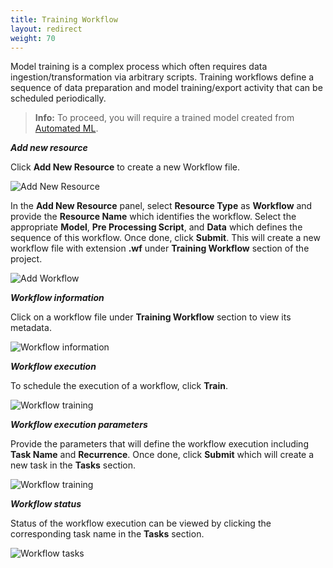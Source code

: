 ```yaml
---
title: Training Workflow
layout: redirect
weight: 70
---
```


Model training is a complex process which often requires data ingestion/transformation via arbitrary scripts. Training workflows define a sequence of data preparation and model training/export activity that can be scheduled periodically.

> **Info:** To proceed, you will require a trained model created from [Automated ML](/machine-learning/web-app-mlw/#automl).

***Add new resource***

Click **Add New Resource** to create a new Workflow file.

![Add New Resource](/images/zementis/mlw-app-resource-add-new.png)

In the **Add New Resource** panel, select **Resource Type** as **Workflow** and provide the **Resource Name** which identifies the workflow. Select the appropriate **Model**, **Pre Processing Script**, and **Data** which defines the sequence of this workflow. Once done, click **Submit**. This will create a new workflow file with extension **.wf** under **Training Workflow** section of the project.

![Add Workflow](/images/zementis/mlw-app-resource-add-workflow.png)

***Workflow information***

Click on a workflow file under **Training Workflow** section to view its metadata.

![Workflow information](/images/zementis/mlw-app-resource-workflow.png)

***Workflow execution***

To schedule the execution of a workflow, click **Train**.

![Workflow training](/images/zementis/mlw-app-resource-workflow-train.png)

***Workflow execution parameters***

Provide the parameters that will define the workflow execution including **Task Name** and **Recurrence**. Once done, click **Submit** which will create a new task in the **Tasks** section.

![Workflow training](/images/zementis/mlw-app-resource-workflow-training-params.png)

***Workflow status***

Status of the workflow execution can be viewed by clicking the corresponding task name in the **Tasks** section.

![Workflow tasks](/images/zementis/mlw-app-task-workflow.png)
